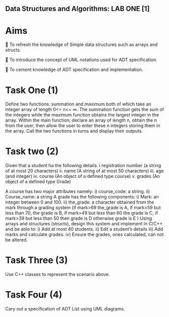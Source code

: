 ## Data Structures and Algorithms: LAB ONE [1]
# Aims
 To refresh the knowledge of Simple data structures such as arrays and structs.

 To introduce the concept of UML notations used for ADT specification.

 To cement knowledge of ADT specification and implementation.


# Task One (1)
Define two functions: summation and maximum both of which take an integer array of length
0<= n<= ∞. The summation function gets the sum of the integers while the maximum function
obtains the largest integer in the array.
Within the main function; declare an array of length n, obtain the n from the user, then allow the
user to enter these n integers storing them in the array. Call the two functions in turns and display
their outputs.

# Task two (2)
Given that a student ha the following details:
i  registration number (a string of at most 20 characters)
ii. name (A string of at most 50 characters)
iii.    age (and integer)
iv. course (An object of a defined type course)
v.  grades (An object of a defined type Grade)

A course has two major attributes namely:
i)
course_code: a string.
ii)
Course_name: a string
A grade has the following components:
i)
Mark: an integer between 0 and 100.
ii)
the_grade: a character obtained from the mark through a grading system (if mark>69
the_grade is A, if mark>59 but less than 70, the grade is B, if mark>49 but less than 60
the grade is C, if mark>39 but less than 50 then grade is D otherwise grade is E )
Using arrays and structures (structs), design this system and implement in C/C++ and be able to:
i)
Add at most 40 students.
ii)
Edit a student’s details
iii)
Add marks and calculate grades.
iv)
Ensure the grades, ones calculated, can not be altered.

# Task Three (3)
Use C++ classes to represent the scenario above.

# Task Four (4)
Cary out a specification of ADT List using UML diagrams.